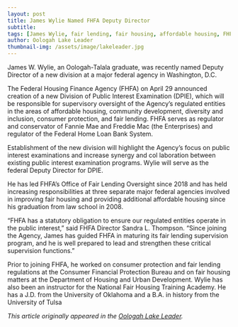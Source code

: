 ```yaml
---
layout: post
title: James Wylie Named FHFA Deputy Director
subtitle:
tags: [James Wylie, fair lending, fair housing, affordable housing, FHFA]
author: Oologah Lake Leader
thumbnail-img: /assets/image/lakeleader.jpg
---
```


James W. Wylie, an Oologah-Talala graduate, was recently named Deputy Director of a new division at a major federal agency in Washington, D.C.  

The Federal Housing Finance Agency (FHFA) on April 29 announced creation of a new Division of Public Interest Examination (DPIE), which will be responsible for 
supervisory oversight of the Agency’s regulated entities in the areas of affordable housing, community development, diversity and inclusion, consumer protection, and
fair lending. FHFA serves as regulator and conservator of Fannie Mae and Freddie Mac (the Enterprises) and regulator of the Federal Home Loan Bank System.  

Establishment of the new division will highlight the Agency’s focus on public interest examinations and increase synergy and col laboration between existing
public interest examination programs. Wylie will serve as the federal Deputy Director for DPIE.

He has led FHFA’s Office of Fair Lending Oversight since 2018 and has held increasing responsibilities at three separate major federal agencies involved in improving fair
housing and providing additional affordable housing since his graduation from law school in 2008.

“FHFA has a statutory obligation to ensure our regulated entities operate in the public interest,” said FHFA Director Sandra L. Thompson. “Since joining the Agency, James
has guided FHFA in maturing its fair lending supervision program, and he is well prepared to lead and strengthen these critical supervision functions.”

Prior to joining FHFA, he worked on consumer protection and fair lending regulations at the Consumer Financial Protection Bureau and on fair housing matters
at the Department of Housing and Urban Development. Wylie has also been an instructor for the National Fair Housing Training Academy. He has a J.D. from the University of Oklahoma and a B.A. in history from the University of Tulsa

_This article originally appeared in the [Oologah Lake Leader](https://https://www.reidnewspapers.com/oologahlakeleader)._  
